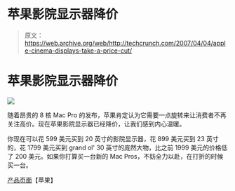 # 苹果影院显示器降价

> 原文：<https://web.archive.org/web/http://techcrunch.com/2007/04/04/apple-cinema-displays-take-a-price-cut/>

# 苹果影院显示器降价

![](img/1bbd94672df559ab51d13d33a3db4057.png)

随着昂贵的 8 核 Mac Pro 的发布，苹果肯定认为它需要一点旋转来让消费者不再关注高价。现在苹果影院显示器已经降价，让我们感到内心温暖。

你现在可以花 599 美元买到 20 英寸的影院显示器，花 899 美元买到 23 英寸的，花 1799 美元买到 grand ol' 30 英寸的庞然大物，比之前 1999 美元的价格低了 200 美元。如果你打算买一台新的 Mac Pros，不妨全力以赴，在打折的时候买一台。

[产品页面](https://web.archive.org/web/20210304031744/http://store.apple.com/1-800-MY-APPLE/WebObjects/AppleStore.woa/wa/RSLID?mco=5E5C1DAE&nclm=AppleDisplays)【苹果】